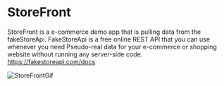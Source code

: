 # StoreFront
StoreFront is a e-commerce demo app that is pulling data from the fakeStoreApi. FakeStoreApi is a free online REST API that you can use whenever you need Pseudo-real data for your e-commerce or shopping website without running any server-side code.  https://fakestoreapi.com/docs

![StoreFrontGif](https://user-images.githubusercontent.com/24234259/140684599-0880b418-4650-4995-85cc-f72d9e723d61.gif)
